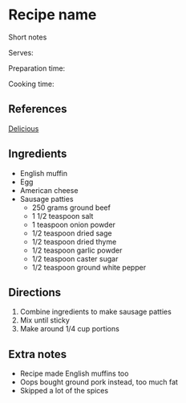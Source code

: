 # Recipe name

Short notes

Serves:

Preparation time:

Cooking time:

## References

[Delicious](https://www.delicious.com.au/recipes/sausage-egg-mcmuffin-recipe-whats-inside-mcdonalds-classic/xvqhvlis)

## Ingredients

- English muffin
- Egg
- American cheese
- Sausage patties
  - 250 grams ground beef
  - 1 1/2 teaspoon salt
  - 1 teaspoon onion powder
  - 1/2 teaspoon dried sage
  - 1/2 teaspoon dried thyme
  - 1/2 teaspoon garlic powder
  - 1/2 teaspoon caster sugar
  - 1/2 teaspoon ground white pepper

## Directions

1. Combine ingredients to make sausage patties
2. Mix until sticky
3. Make around 1/4 cup portions

## Extra notes

- Recipe made English muffins too
- Oops bought ground pork instead, too much fat
- Skipped a lot of the spices
